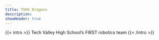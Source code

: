 ```yaml
---
title: TVHS Dragons
description: 
showHeader: true
---
```


{{< intro >}}
Tech Valley High School’s FIRST robotics team
{{< /intro >}}
